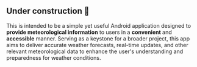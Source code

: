 ## Under construction 🚧 

This is intended to be a simple yet useful Android application designed to **provide meteorological information** to users in a **convenient** and **accessible** manner. 
Serving as a keystone for a broader project, this app aims to deliver accurate weather forecasts, real-time updates, and other relevant meteorological data to enhance the user's understanding and preparedness for weather conditions.

